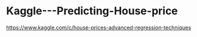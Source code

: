 # Kaggle---Predicting-House-price
https://www.kaggle.com/c/house-prices-advanced-regression-techniques
